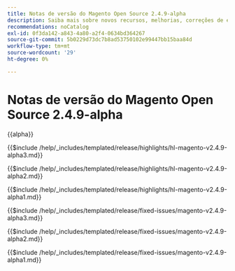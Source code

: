 ```yaml
---
title: Notas de versão do Magento Open Source 2.4.9-alpha
description: Saiba mais sobre novos recursos, melhorias, correções de erros e problemas conhecidos na versão 2.4.9-alpha do Magento Open Source.
recommendations: noCatalog
exl-id: 0f3da142-a843-4a80-a2f4-0634bd364267
source-git-commit: 5b0229d73dc7b8ad53750102e99447bb15baa84d
workflow-type: tm+mt
source-wordcount: '29'
ht-degree: 0%

---
```



# Notas de versão do Magento Open Source 2.4.9-alpha

{{alpha}}

<!-- Highlights in v2.4.9-alpha3 -->

{{$include /help/_includes/templated/release/highlights/hl-magento-v2.4.9-alpha3.md}}

<!-- Highlights in v2.4.9-alpha2 -->

{{$include /help/_includes/templated/release/highlights/hl-magento-v2.4.9-alpha2.md}}

<!-- Highlights in v2.4.9-alpha1 -->

{{$include /help/_includes/templated/release/highlights/hl-magento-v2.4.9-alpha1.md}}

<!-- Fixed issues in v2.4.9-alpha3 -->

{{$include /help/_includes/templated/release/fixed-issues/magento-v2.4.9-alpha3.md}}

<!-- Fixed issues in v2.4.9-alpha2 -->

{{$include /help/_includes/templated/release/fixed-issues/magento-v2.4.9-alpha2.md}}

<!-- Fixed issues in v2.4.9-alpha1 -->

{{$include /help/_includes/templated/release/fixed-issues/magento-v2.4.9-alpha1.md}}

<!-- Last updated from includes: 2025-10-21 15:52:35 -->
